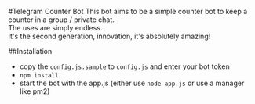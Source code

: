 #Telegram Counter Bot
This bot aims to be a simple counter bot to keep a counter in a group / private chat.  
The uses are simply endless.  
It's the second generation, innovation, it's absolutely amazing!

##Installation
- copy the `config.js.sample` to `config.js` and enter your bot token
- `npm install`
- start the bot with the app.js (either use `node app.js` or use a manager like pm2)
